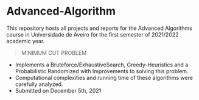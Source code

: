 # Advanced-Algorithm

This repository hosts all projects and reports for the Advanced Algorithms course in Universidade de Aveiro for the first semester of 2021/2022 academic year.

> MINIMUM CUT PROBLEM
 - Implements a Bruteforce/ExhaustiveSearch, Greedy-Heuristics and a Probabilistic Randomized with Improvements to solving this problem.
 - Computational complexities and running time of these algorithms were carefully analyzed.
 - Submitted on December 5th, 2021

